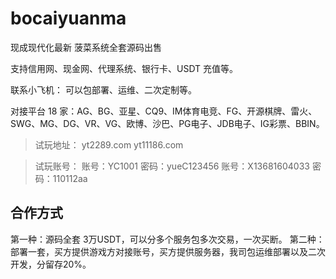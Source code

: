 # bocaiyuanma

现成现代化最新 菠菜系统全套源码出售

支持信用网、现金网、代理系统、银行卡、USDT 充值等。

联系小飞机：
可以包部署、运维、二次定制等。

对接平台 18 家：AG、BG、亚星、CQ9、IM体育电竞、FG、开源棋牌、雷火、SWG、MG、DG、VR、VG、欧博、沙巴、PG电子、JDB电子、IG彩票、BBIN。

>试玩地址：
yt2289.com
yt11186.com

>试玩账号：
账号：YC1001 密码：yueC123456
账号：X13681604033 密码：110112aa

## 合作方式

第一种：源码全套 3万USDT，可以分多个服务包多次交易，一次买断。
第二种：部署一套，买方提供游戏方对接账号，买方提供服务器，我司包运维部署以及二次开发，分留存20%。
